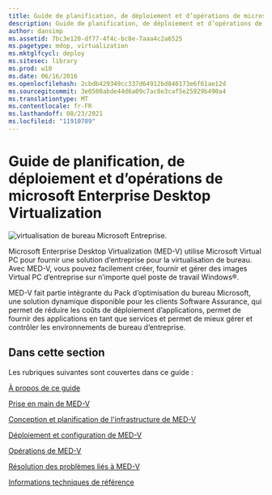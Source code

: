 ```yaml
---
title: Guide de planification, de déploiement et d’opérations de microsoft Enterprise Desktop Virtualization
description: Guide de planification, de déploiement et d’opérations de microsoft Enterprise Desktop Virtualization
author: dansimp
ms.assetid: 7bc3e120-df77-4f4c-bc8e-7aaa4c2a6525
ms.pagetype: mdop, virtualization
ms.mktglfcycl: deploy
ms.sitesec: library
ms.prod: w10
ms.date: 06/16/2016
ms.openlocfilehash: 2cbdb429349cc337d64912bd846173e6f61ae12d
ms.sourcegitcommit: 3e0500abde44d6a09c7ac8e3caf5e25929b490a4
ms.translationtype: MT
ms.contentlocale: fr-FR
ms.lasthandoff: 08/23/2021
ms.locfileid: "11910789"
---
```

# <a name="microsoft-enterprise-desktop-virtualization-planning-deployment-and-operations-guide"></a>Guide de planification, de déploiement et d’opérations de microsoft Enterprise Desktop Virtualization


![virtualisation de bureau Microsoft Entreprise.](images/medv.gif)

Microsoft Enterprise Desktop Virtualization (MED-V) utilise Microsoft Virtual PC pour fournir une solution d’entreprise pour la virtualisation de bureau. Avec MED-V, vous pouvez facilement créer, fournir et gérer des images Virtual PC d’entreprise sur n’importe quel poste de travail Windows®.

MED-V fait partie intégrante du Pack d’optimisation du bureau Microsoft, une solution dynamique disponible pour les clients Software Assurance, qui permet de réduire les coûts de déploiement d’applications, permet de fournir des applications en tant que services et permet de mieux gérer et contrôler les environnements de bureau d’entreprise.

## <a name="in-this-section"></a>Dans cette section


Les rubriques suivantes sont couvertes dans ce guide :

[À propos de ce guide](about-this-guidemedv.md)

[Prise en main de MED-V](getting-started-with-med-v.md)

[Conception et planification de l'infrastructure de MED-V](med-v-infrastructure-planning-and-design.md)

[Déploiement et configuration de MED-V](med-v-deployment-and-configuration.md)

[Opérations de MED-V](med-v-operations.md)

[Résolution des problèmes liés à MED-V](troubleshooting-med-v.md)

[Informations techniques de référence](technical-referencemedv-10-sp1.md)

 

 






